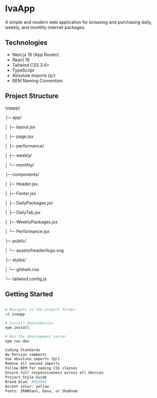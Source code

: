 # IvaApp

A simple and modern web application for browsing and purchasing daily, weekly, and monthly internet packages.

## Technologies

- Next.js 16 (App Router)
- React 19
- Tailwind CSS 3.4+
- TypeScript
- Absolute Imports (`@/`)
- BEM Naming Convention

## Project Structure

ivaapp/

├─ app/

│ ├─ layout.jsx

│ ├─ page.jsx

│ ├─ performance/

│ ├─ weekly/

│ └─ monthly/

├─ components/

│ ├─ Header.jsx

│ ├─ Footer.jsx

│ ├─ DailyPackages.jsx

│ ├─ DailyTab.jsx

│ ├─ WeeklyPackages.jsx

│ └─ Performance.jsx

├─ public/

│ └─ assets/header/logo.svg

├─ styles/

│ └─ globals.css

└─ tailwind.config.js


## Getting Started
```bash

# Navigate to the project folder
cd ivaapp

# Install dependencies
npm install

# Run the development server
npm run dev

Coding Standards
No Persian comments
Use absolute imports (@/)
Remove all unused imports
Follow BEM for naming CSS classes
Ensure full responsiveness across all devices
Project Style Guide
Brand blue: #005B9E
Accent color: yellow
Fonts: IRANSans, Dana, or Shabnam

